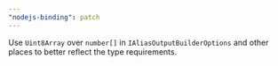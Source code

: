 ```yaml
---
"nodejs-binding": patch
---
```


Use `Uint8Array` over `number[]` in `IAliasOutputBuilderOptions` and other places to better reflect the type requirements.